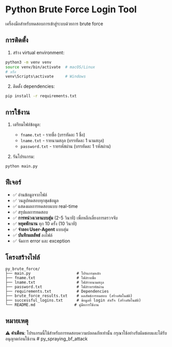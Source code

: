 # Python Brute Force Login Tool

เครื่องมือสำหรับทดสอบการเข้าสู่ระบบด้วยการ brute force

## การติดตั้ง

1. สร้าง virtual environment:
```bash
python3 -m venv venv
source venv/bin/activate  # macOS/Linux
# หรือ
venv\Scripts\activate     # Windows
```

2. ติดตั้ง dependencies:
```bash
pip install -r requirements.txt
```

## การใช้งาน

1. เตรียมไฟล์ข้อมูล:
   - `fname.txt` - รายชื่อ (บรรทัดละ 1 ชื่อ)
   - `lname.txt` - รายนามสกุล (บรรทัดละ 1 นามสกุล)
   - `password.txt` - รายรหัสผ่าน (บรรทัดละ 1 รหัสผ่าน)

2. รันโปรแกรม:
```bash
python main.py
```

## ฟีเจอร์

- ✅ อ่านข้อมูลจากไฟล์
- ✅ วนลูปทดสอบทุกชุดข้อมูล
- ✅ แสดงผลการทดสอบแบบ real-time
- ✅ สรุปผลการทดสอบ
- ✅ **การหน่วงเวลาแบบสุ่ม** (2-5 วินาที) เพื่อหลีกเลี่ยงการตรวจจับ
- ✅ **หยุดพักนาน** ทุก 10 ครั้ง (10 วินาที)
- ✅ **จำลอง User-Agent** แบบสุ่ม
- ✅ **บันทึกผลลัพธ์** ลงไฟล์
- ✅ จัดการ error และ exception

## โครงสร้างไฟล์

```
py_brute_force/
├── main.py                    # โปรแกรมหลัก
├── fname.txt                  # ไฟล์รายชื่อ
├── lname.txt                  # ไฟล์รายนามสกุล
├── password.txt               # ไฟล์รายรหัสผ่าน
├── requirements.txt           # Dependencies
├── brute_force_results.txt    # ผลลัพธ์การทดสอบ (สร้างอัตโนมัติ)
├── successful_logins.txt      # ข้อมูลที่ login สำเร็จ (สร้างอัตโนมัติ)
└── README.md                 # คู่มือการใช้งาน
```

## หมายเหตุ

⚠️ **คำเตือน**: โปรแกรมนี้ใช้สำหรับการทดสอบความปลอดภัยเท่านั้น กรุณาใช้อย่างรับผิดชอบและได้รับอนุญาตก่อนใช้งาน # py_spraying_bf_attack
